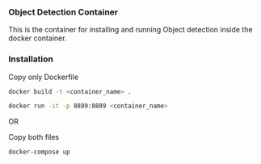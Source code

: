 ### Object Detection Container

This is the container for installing and running Object detection inside the docker container.


### Installation

Copy only Dockerfile
```sh
docker build -t <container_name> .
```

```sh
docker run -it -p 8889:8889 <container_name>
```
OR

Copy both files
```sh
docker-compose up
```
